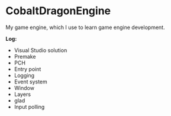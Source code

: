 # CobaltDragonEngine
My game engine, which I use to learn game engine development.

**Log:**
* Visual Studio solution
* Premake
* PCH
* Entry point
* Logging
* Event system
* Window
* Layers
* glad
* Input polling
